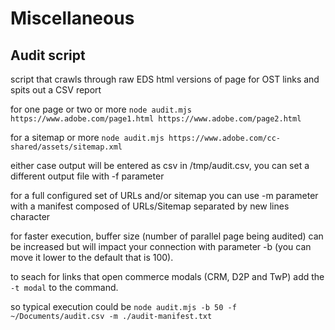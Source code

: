# Miscellaneous

## Audit script

script that crawls through raw EDS html versions of page for OST links and spits out a CSV report
 
 for one page or two or more 
 `node audit.mjs https://www.adobe.com/page1.html https://www.adobe.com/page2.html`
 
 for a sitemap or more
 `node audit.mjs https://www.adobe.com/cc-shared/assets/sitemap.xml`
 
 either case output will be entered as csv in /tmp/audit.csv, you can set a different output file with -f parameter

 for a full configured set of URLs and/or sitemap you can use -m parameter with a manifest composed of URLs/Sitemap separated by new lines character
 
 for faster execution, buffer size (number of parallel page being audited) can be increased but will impact your connection with parameter -b (you can move it lower to the default that is 100).

 to seach for links that open commerce modals (CRM, D2P and TwP) add the `-t modal` to the command.
 
 so typical execution could be 
 `node audit.mjs -b 50 -f ~/Documents/audit.csv -m ./audit-manifest.txt`